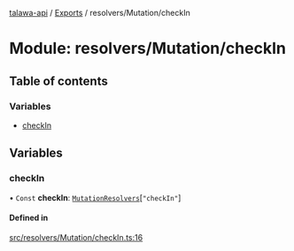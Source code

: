 [talawa-api](../README.md) / [Exports](../modules.md) / resolvers/Mutation/checkIn

# Module: resolvers/Mutation/checkIn

## Table of contents

### Variables

- [checkIn](resolvers_Mutation_checkIn.md#checkin)

## Variables

### checkIn

• `Const` **checkIn**: [`MutationResolvers`](types_generatedGraphQLTypes.md#mutationresolvers)[``"checkIn"``]

#### Defined in

[src/resolvers/Mutation/checkIn.ts:16](https://github.com/PalisadoesFoundation/talawa-api/blob/1432ce3/src/resolvers/Mutation/checkIn.ts#L16)
